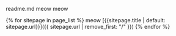 readme.md meow meow

{% for sitepage in page_list %}
meow
[{{sitepage.title | default: sitepage.url}}]({{ sitepage.url | remove_first: "/" }})
{% endfor %}
